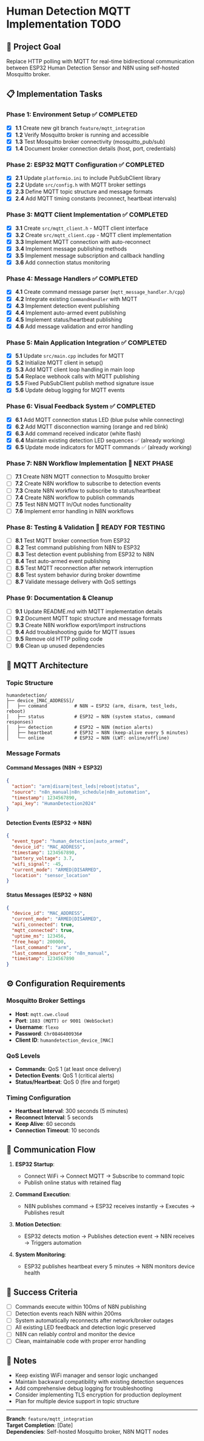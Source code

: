 # Human Detection MQTT Implementation TODO

## 🎯 Project Goal
Replace HTTP polling with MQTT for real-time bidirectional communication between ESP32 Human Detection Sensor and N8N using self-hosted Mosquitto broker.

## 📋 Implementation Tasks

### Phase 1: Environment Setup ✅ COMPLETED
- [x] **1.1** Create new git branch `feature/mqtt_integration`
- [x] **1.2** Verify Mosquitto broker is running and accessible
- [x] **1.3** Test Mosquitto broker connectivity (mosquitto_pub/sub)
- [x] **1.4** Document broker connection details (host, port, credentials)

### Phase 2: ESP32 MQTT Configuration ✅ COMPLETED
- [x] **2.1** Update `platformio.ini` to include PubSubClient library
- [x] **2.2** Update `src/config.h` with MQTT broker settings
- [x] **2.3** Define MQTT topic structure and message formats
- [x] **2.4** Add MQTT timing constants (reconnect, heartbeat intervals)

### Phase 3: MQTT Client Implementation ✅ COMPLETED
- [x] **3.1** Create `src/mqtt_client.h` - MQTT client interface
- [x] **3.2** Create `src/mqtt_client.cpp` - MQTT client implementation
- [x] **3.3** Implement MQTT connection with auto-reconnect
- [x] **3.4** Implement message publishing methods
- [x] **3.5** Implement message subscription and callback handling
- [x] **3.6** Add connection status monitoring

### Phase 4: Message Handlers ✅ COMPLETED
- [x] **4.1** Create command message parser (`mqtt_message_handler.h/cpp`)
- [x] **4.2** Integrate existing `CommandHandler` with MQTT
- [x] **4.3** Implement detection event publishing
- [x] **4.4** Implement auto-armed event publishing
- [x] **4.5** Implement status/heartbeat publishing
- [x] **4.6** Add message validation and error handling

### Phase 5: Main Application Integration ✅ COMPLETED
- [x] **5.1** Update `src/main.cpp` includes for MQTT
- [x] **5.2** Initialize MQTT client in setup()
- [x] **5.3** Add MQTT client loop handling in main loop
- [x] **5.4** Replace webhook calls with MQTT publishing
- [x] **5.5** Fixed PubSubClient publish method signature issue
- [x] **5.6** Update debug logging for MQTT events

### Phase 6: Visual Feedback System ✅ COMPLETED
- [x] **6.1** Add MQTT connection status LED (blue pulse while connecting)
- [x] **6.2** Add MQTT disconnection warning (orange and red blink)
- [x] **6.3** Add command received indicator (white flash)
- [x] **6.4** Maintain existing detection LED sequences ✅ (already working)
- [x] **6.5** Update mode indicators for MQTT commands ✅ (already working)

### Phase 7: N8N Workflow Implementation 🔄 NEXT PHASE
- [ ] **7.1** Create N8N MQTT connection to Mosquitto broker
- [ ] **7.2** Create N8N workflow to subscribe to detection events
- [ ] **7.3** Create N8N workflow to subscribe to status/heartbeat
- [ ] **7.4** Create N8N workflow to publish commands
- [ ] **7.5** Test N8N MQTT In/Out nodes functionality
- [ ] **7.6** Implement error handling in N8N workflows

### Phase 8: Testing & Validation 🧪 READY FOR TESTING
- [ ] **8.1** Test MQTT broker connection from ESP32
- [ ] **8.2** Test command publishing from N8N to ESP32
- [ ] **8.3** Test detection event publishing from ESP32 to N8N
- [ ] **8.4** Test auto-armed event publishing
- [ ] **8.5** Test MQTT reconnection after network interruption
- [ ] **8.6** Test system behavior during broker downtime
- [ ] **8.7** Validate message delivery with QoS settings

### Phase 9: Documentation & Cleanup
- [ ] **9.1** Update README.md with MQTT implementation details
- [ ] **9.2** Document MQTT topic structure and message formats
- [ ] **9.3** Create N8N workflow export/import instructions
- [ ] **9.4** Add troubleshooting guide for MQTT issues
- [ ] **9.5** Remove old HTTP polling code
- [ ] **9.6** Clean up unused dependencies

## 📡 MQTT Architecture

### Topic Structure
```
humandetection/
├── device_[MAC_ADDRESS]/
│   ├── command          # N8N → ESP32 (arm, disarm, test_leds, reboot)
│   ├── status           # ESP32 → N8N (system status, command responses)
│   ├── detection        # ESP32 → N8N (motion alerts)
│   ├── heartbeat        # ESP32 → N8N (keep-alive every 5 minutes)
│   └── online           # ESP32 → N8N (LWT: online/offline)
```

### Message Formats

#### Command Messages (N8N → ESP32)
```json
{
  "action": "arm|disarm|test_leds|reboot|status",
  "source": "n8n_manual|n8n_schedule|n8n_automation",
  "timestamp": 1234567890,
  "api_key": "HumanDetection2024"
}
```

#### Detection Events (ESP32 → N8N)
```json
{
  "event_type": "human_detection|auto_armed",
  "device_id": "MAC_ADDRESS",
  "timestamp": 1234567890,
  "battery_voltage": 3.7,
  "wifi_signal": -45,
  "current_mode": "ARMED|DISARMED",
  "location": "sensor_location"
}
```

#### Status Messages (ESP32 → N8N)
```json
{
  "device_id": "MAC_ADDRESS",
  "current_mode": "ARMED|DISARMED", 
  "wifi_connected": true,
  "mqtt_connected": true,
  "uptime_ms": 123456,
  "free_heap": 200000,
  "last_command": "arm",
  "last_command_source": "n8n_manual",
  "timestamp": 1234567890
}
```

## ⚙️ Configuration Requirements

### Mosquitto Broker Settings
- **Host**: `mqtt.cwe.cloud`
- **Port**: `1883 (MQTT) or 9001 (WebSocket)`
- **Username**: `flexo`
- **Password**: `Chr0846400936#`
- **Client ID**: `humandetection_device_[MAC]`

### QoS Levels
- **Commands**: QoS 1 (at least once delivery)
- **Detection Events**: QoS 1 (critical alerts)
- **Status/Heartbeat**: QoS 0 (fire and forget)

### Timing Configuration
- **Heartbeat Interval**: 300 seconds (5 minutes)
- **Reconnect Interval**: 5 seconds
- **Keep Alive**: 60 seconds
- **Connection Timeout**: 10 seconds

## 🔄 Communication Flow

1. **ESP32 Startup**:
   - Connect WiFi → Connect MQTT → Subscribe to command topic
   - Publish online status with retained flag

2. **Command Execution**:
   - N8N publishes command → ESP32 receives instantly → Executes → Publishes result

3. **Motion Detection**:
   - ESP32 detects motion → Publishes detection event → N8N receives → Triggers automation

4. **System Monitoring**:
   - ESP32 publishes heartbeat every 5 minutes → N8N monitors device health

## 🎯 Success Criteria

- [ ] Commands execute within 100ms of N8N publishing
- [ ] Detection events reach N8N within 200ms
- [ ] System automatically reconnects after network/broker outages  
- [ ] All existing LED feedback and detection logic preserved
- [ ] N8N can reliably control and monitor the device
- [ ] Clean, maintainable code with proper error handling

## 📝 Notes

- Keep existing WiFi manager and sensor logic unchanged
- Maintain backward compatibility with existing detection sequences
- Add comprehensive debug logging for troubleshooting
- Consider implementing TLS encryption for production deployment
- Plan for multiple device support in topic structure

---

**Branch**: `feature/mqtt_integration`  
**Target Completion**: [Date]  
**Dependencies**: Self-hosted Mosquitto broker, N8N MQTT nodes
